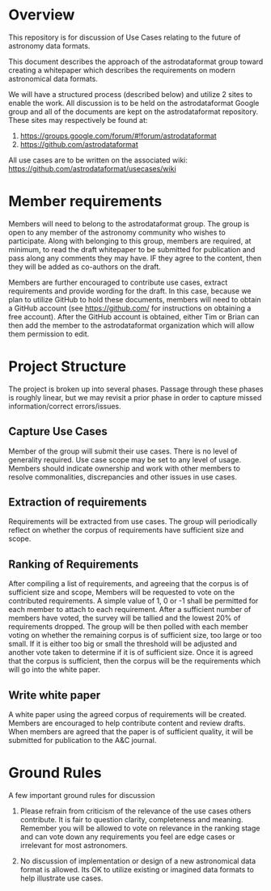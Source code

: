 
# Overview

This repository is for discussion of Use Cases relating to the future
of astronomy data formats.

This document describes the approach of the astrodataformat group
toward creating a whitepaper which describes the requirements on modern
astronomical data formats.

We will have a structured process (described below) and utilize 2 sites
to enable the work. All discussion is to be held on the astrodataformat
Google group and all of the documents are kept on the astrodataformat
repository. These sites may respectively be found at:

1. https://groups.google.com/forum/#!forum/astrodataformat
2. https://github.com/astrodataformat

All use cases are to be written on the associated wiki: https://github.com/astrodataformat/usecases/wiki

# Member requirements

Members will need to belong to the astrodataformat group. The group is
open to any member of the astronomy community who wishes to participate.
Along with belonging to this group, members are required, at minimum,
to read the draft whitepaper to be submitted for publication and pass
along any comments they may have. IF they agree to the content, then they
will be added as co-authors on the draft.

Members are further encouraged to contribute use cases, extract requirements
and provide wording for the draft. In this case, because we plan to
utilize GitHub to hold these documents, members will need to obtain a GitHub
account (see https://github.com/ for instructions on obtaining a free account).
After the GitHub account is obtained, either Tim or Brian can then add the
member to the astrodataformat organization which will allow them permission
to edit.


# Project Structure

The project is broken up into several phases. Passage through these
phases is roughly linear, but we may revisit a prior phase in order
to capture missed information/correct errors/issues.

## Capture Use Cases

Member of the group will submit their use cases. There is no level of
generality required. Use case scope may be set to any level of usage. Members
should indicate ownership and work with other members to resolve commonalities,
discrepancies and other issues in use cases.

## Extraction of requirements

Requirements will be extracted from use cases. The group will periodically
reflect on whether the corpus of requirements have sufficient size and
scope.

## Ranking of Requirements

After compiling a list of requirements, and agreeing that the corpus is of
sufficient size and scope, Members will be requested to vote on
the contributed requirements. A simple value of 1, 0 or -1 shall be permitted
for each member to attach to each requirement. After a sufficient number
of members have voted, the survey will be tallied and the lowest 20% of requirements
dropped. The group will be then polled with each member voting on whether
the remaining corpus is of sufficient size, too large or too small. If
it is either too big or small the threshold will be adjusted and another
vote taken to determine if it is of sufficient size. Once it is agreed that
the corpus is sufficient, then the corpus will be the requirements which will
go into the white paper.

## Write white paper

A white paper using the agreed corpus of requirements will be created. Members
are encouraged to help contribute content and review drafts. When members
are agreed that the paper is of sufficient quality, it will be submitted for
publication to the A&C journal.

# Ground Rules

A few important ground rules for discussion

1. Please refrain from criticism of the relevance of the use cases others contribute.
It is fair to question clarity, completeness and meaning. Remember you will be
allowed to vote on relevance in the ranking stage and can vote down any requirements
you feel are edge cases or irrelevant for most astronomers.

2. No discussion of implementation or design of a new astronomical data format
is allowed. Its OK to utilize existing or imagined data formats to help illustrate
use cases.
